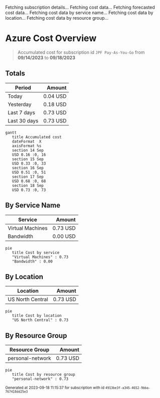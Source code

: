 Fetching subscription details...
Fetching cost data...
Fetching forecasted cost data...
Fetching cost data by service name...
Fetching cost data by location...
Fetching cost data by resource group...
# Azure Cost Overview

> Accumulated cost for subscription id `JPF Pay-As-You-Go` from **09/14/2023** to **09/18/2023**

## Totals

|Period|Amount|
|---|---:|
|Today|0.04 USD|
|Yesterday|0.18 USD|
|Last 7 days|0.73 USD|
|Last 30 days|0.73 USD|

```mermaid
gantt
   title Accumulated cost
   dateFormat  X
   axisFormat %s
   section 14 Sep
   USD 0.16 :0, 16
   section 15 Sep
   USD 0.33 :0, 33
   section 16 Sep
   USD 0.51 :0, 51
   section 17 Sep
   USD 0.68 :0, 68
   section 18 Sep
   USD 0.73 :0, 73
```

## By Service Name

|Service|Amount|
|---|---:|
|Virtual Machines|0.73 USD|
|Bandwidth|0.00 USD|

```mermaid
pie
   title Cost by service
   "Virtual Machines" : 0.73
   "Bandwidth" : 0.00
```

## By Location

|Location|Amount|
|---|---:|
|US North Central|0.73 USD|

```mermaid
pie
   title Cost by location
   "US North Central" : 0.73
```

## By Resource Group

|Resource Group|Amount|
|---|---:|
|personal-network|0.73 USD|

```mermaid
pie
   title Cost by resource group
   "personal-network" : 0.73
```

<sup>Generated at 2023-09-18 11:15:37 for subscription with id `4913be3f-a345-4652-9bba-767418dd25e3`</sup>
